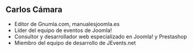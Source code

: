## Carlos Cámara
* Editor de Gnumla.com, manualesjoomla.es
* Líder del equipo de eventos de Joomla!
* Consultor y desarrollador web especializado en Joomla! y Prestashop
* Miembro del equipo de desarrollo de JEvents.net